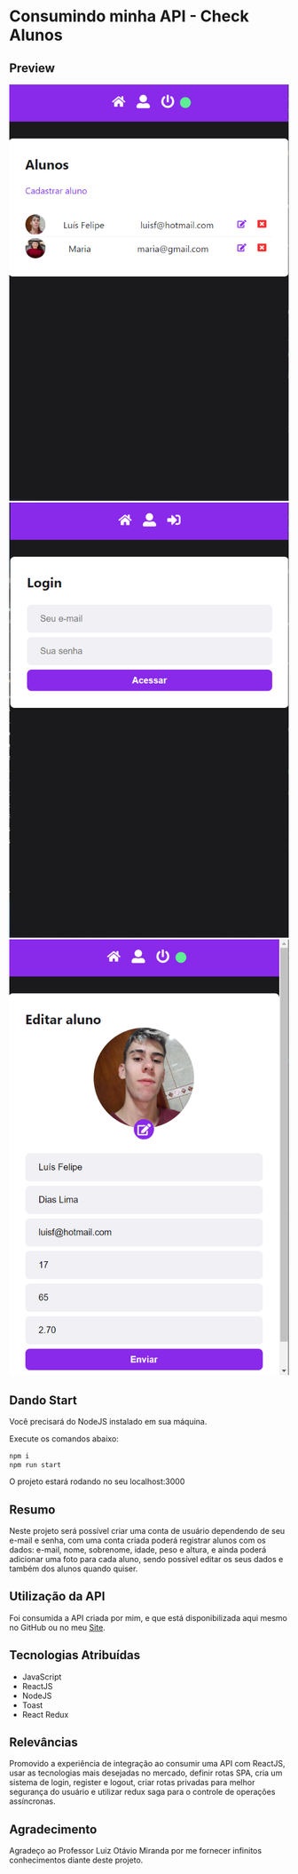 # Consumindo minha API - Check Alunos

## Preview
![](/src/img/aluno1.PNG)
![](/src/img/aluno2.PNG)
![](/src/img/aluno3.PNG)

## Dando Start

Você precisará do NodeJS instalado em sua máquina.

Execute os comandos abaixo:

```
npm i
npm run start
```

O projeto estará rodando no seu localhost:3000

## Resumo 

Neste projeto será possível criar uma conta de usuário dependendo de seu e-mail e senha, com uma conta criada poderá registrar alunos com os dados: e-mail, nome, sobrenome, idade, peso e altura, e ainda poderá adicionar uma foto para cada aluno, sendo possível editar os seus dados e também dos alunos quando quiser.

## Utilização da API

Foi consumida a API criada por mim, e que está disponibilizada aqui mesmo no GitHub ou no meu [Site](http://35.199.116.113/).



## Tecnologias Atribuídas
- JavaScript
- ReactJS
- NodeJS
- Toast
- React Redux

## Relevâncias

Promovido a experiência de integração ao consumir uma API com ReactJS, usar as tecnologias mais desejadas no mercado, definir rotas SPA, cria um sistema de login, register e logout, criar rotas privadas para melhor segurança do usuário e utilizar redux saga para o controle de operações assíncronas.

## Agradecimento

Agradeço ao Professor Luiz Otávio Miranda por me fornecer infinitos conhecimentos diante deste projeto.
